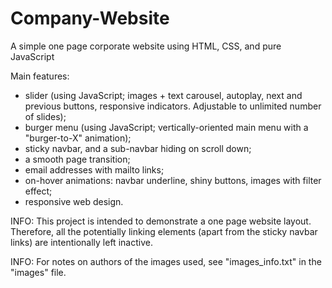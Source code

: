 # Company-Website
A simple one page corporate website using HTML, CSS, and pure JavaScript

Main features:
- slider (using JavaScript; images + text carousel, autoplay, next and previous buttons, responsive indicators. Adjustable to unlimited number of slides);
- burger menu (using JavaScript; vertically-oriented main menu with a "burger-to-X" animation);
- sticky navbar, and a sub-navbar hiding on scroll down;
- a smooth page transition;
- email addresses with mailto links;
- on-hover animations: navbar underline, shiny buttons, images with filter effect;
- responsive web design.

INFO: This project is intended to demonstrate a one page website layout. Therefore, all the potentially linking elements (apart from the sticky navbar links) are intentionally left inactive.

INFO: For notes on authors of the images used, see "images_info.txt" in the "images" file.
